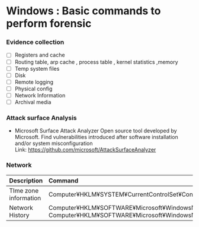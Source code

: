 # Windows  : Basic commands to perform forensic
### Evidence collection
- [ ] Registers and cache
- [ ] Routing table, arp cache , process table , kernel statistics ,memory
- [ ] Temp system files
- [ ] Disk
- [ ] Remote logging
- [ ] Physical config
- [ ] Network Information
- [ ] Archival media

### Attack surface Analysis
- Microsoft Surface Attack Analyzer
    Open source tool developed by Microsoft.
    Find vulnerabilities introduced after software installation and/or system misconfiguration
    <br />Link: https://github.com/microsoft/AttackSurfaceAnalyzer

### Network
|Description|Command|
|-------|:-----------------|
|TIme zone information|Computer¥HKLM¥SYSTEM¥CurrentControlSet¥Control¥TimeZoneInformation|
|Network History|Computer¥HKLM¥SOFTWARE¥Microsoft¥WindowsNT¥CurrentVersion¥NetworkList¥Signatures¥<br />Computer¥HKLM¥SOFTWARE¥Microsoft¥WindowsNT¥CurrentVersion¥NetworkList¥Nla¥Cache|


